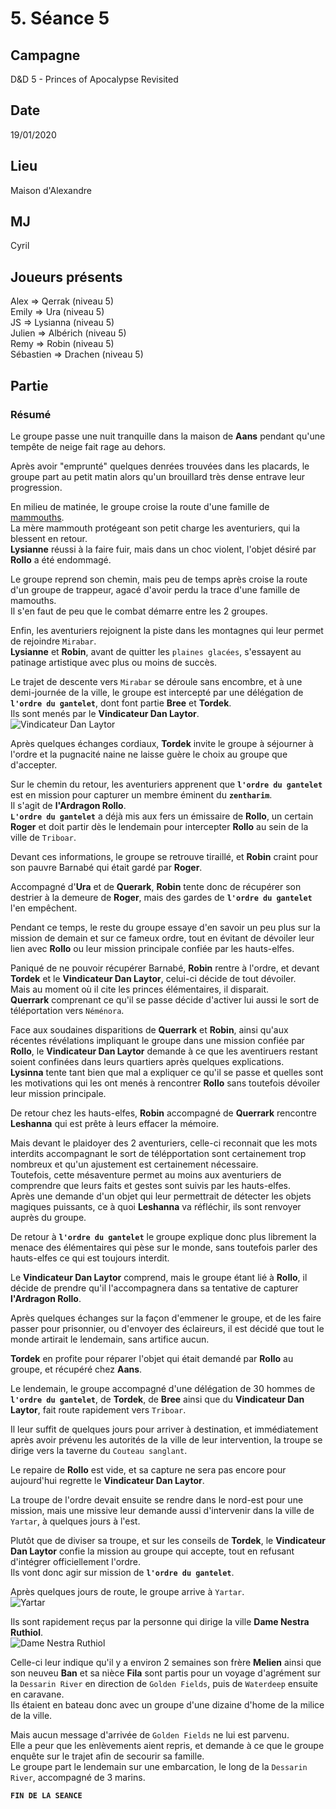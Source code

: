 # 5. Séance 5

## Campagne

D&D 5 - Princes of Apocalypse Revisited

## Date

19/01/2020

## Lieu

Maison d'Alexandre

## MJ

Cyril

## Joueurs présents

Alex => Qerrak (niveau 5)  
Emily => Ura (niveau 5)  
JS => Lysianna (niveau 5)  
Julien => Albérich (niveau 5)  
Remy => Robin (niveau 5)  
Sébastien => Drachen (niveau 5)

## Partie

### Résumé

Le groupe passe une nuit tranquille dans la maison de **Aans** pendant qu'une tempête de neige fait rage au dehors.

Après avoir "emprunté" quelques denrées trouvées dans les placards, le groupe part au petit matin alors qu'un brouillard très dense entrave leur progression.

En milieu de matinée, le groupe croise la route d'une famille de [mammouths](https://www.aidedd.org/dnd/monstres.php?vf=mammouth).  
La mère mammouth protégeant son petit charge les aventuriers, qui la blessent en retour.  
**Lysianne** réussi à la faire fuir, mais dans un choc violent, l'objet désiré par **Rollo** a été endommagé.

Le groupe reprend son chemin, mais peu de temps après croise la route d'un groupe de trappeur, agacé d'avoir perdu la trace d'une famille de mamouths.  
Il s'en faut de peu que le combat démarre entre les 2 groupes.

Enfin, les aventuriers rejoignent la piste dans les montagnes qui leur permet de rejoindre `Mirabar`.  
**Lysianne** et **Robin**, avant de quitter les `plaines glacées`, s'essayent au patinage artistique avec plus ou moins de succès.

Le trajet de descente vers `Mirabar` se déroule sans encombre, et à une demi-journée de la ville, le groupe est intercepté par une délégation de **`l'ordre du gantelet`**, dont font partie **Bree** et **Tordek**.  
Ils sont menés par le **Vindicateur Dan Laytor**.  
![Vindicateur Dan Laytor](./assets/images/persos/dan_laytor.png)

Après quelques échanges cordiaux, **Tordek** invite le groupe à séjourner à l'ordre et la pugnacité naine ne laisse guère le choix au groupe que d'accepter.

Sur le chemin du retour, les aventuriers apprenent que **`l'ordre du gantelet`** est en mission pour capturer un membre éminent du **`zentharim`**.  
Il s'agit de **l'Ardragon Rollo**.  
**`L'ordre du gantelet`** a déjà mis aux fers un émissaire de **Rollo**, un certain **Roger** et doit partir dès le lendemain pour intercepter **Rollo** au sein de la ville de `Triboar`.

Devant ces informations, le groupe se retrouve tiraillé, et **Robin** craint pour son pauvre Barnabé qui était gardé par **Roger**.

Accompagné d'**Ura** et de **Querark**, **Robin** tente donc de récupérer son destrier à la demeure de **Roger**, mais des gardes de **`l'ordre du gantelet`** l'en empêchent.

Pendant ce temps, le reste du groupe essaye d'en savoir un peu plus sur la mission de demain et sur ce fameux ordre, tout en évitant de dévoiler leur lien avec **Rollo** ou leur mission principale confiée par les hauts-elfes.

Paniqué de ne pouvoir récupérer Barnabé, **Robin** rentre à l'ordre, et devant **Tordek** et le **Vindicateur Dan Laytor**, celui-ci décide de tout dévoiler.  
Mais au moment où il cite les princes élémentaires, il disparait.  
**Querrark** comprenant ce qu'il se passe décide d'activer lui aussi le sort de téléportation vers `Néménora`.

Face aux soudaines disparitions de **Querrark** et **Robin**, ainsi qu'aux récentes révélations impliquant le groupe dans une mission confiée par **Rollo**, le **Vindicateur Dan Laytor** demande à ce que les aventiruers restant soient confinées dans leurs quartiers après quelques explications.  
**Lysinna** tente tant bien que mal a expliquer ce qu'il se passe et quelles sont les motivations qui les ont menés à rencontrer **Rollo** sans toutefois dévoiler leur mission principale.

De retour chez les hauts-elfes, **Robin** accompagné de **Querrark** rencontre **Leshanna** qui est prête à leurs effacer la mémoire.

Mais devant le plaidoyer des 2 aventuriers, celle-ci reconnait que les mots interdits accompagnant le sort de télépportation sont certainement trop nombreux et qu'un ajustement est certainement nécessaire.  
Toutefois, cette mésaventure permet au moins aux aventuriers de comprendre que leurs faits et gestes sont suivis par les hauts-elfes.  
Après une demande d'un objet qui leur permettrait de détecter les objets magiques puissants, ce à quoi **Leshanna** va réfléchir, ils sont renvoyer auprès du groupe.

De retour à **`l'ordre du gantelet`** le groupe explique donc plus librement la menace des élémentaires qui pèse sur le monde, sans toutefois parler des hauts-elfes ce qui est toujours interdit.

Le **Vindicateur Dan Laytor** comprend, mais le groupe étant lié à **Rollo**, il décide de prendre qu'il l'accompagnera dans sa tentative de capturer **l'Ardragon Rollo**.

Après quelques échanges sur la façon d'emmener le groupe, et de les faire passer pour prisonnier, ou d'envoyer des éclaireurs, il est décidé que tout le monde artirait le lendemain, sans artifice aucun.

**Tordek** en profite pour réparer l'objet qui était demandé par **Rollo** au groupe, et récupéré chez **Aans**.

Le lendemain, le groupe accompagné d'une délégation de 30 hommes de **`l'ordre du gantelet`**, de **Tordek**, de **Bree** ainsi que du **Vindicateur Dan Laytor**, fait route rapidement vers `Triboar`.

Il leur suffit de quelques jours pour arriver à destination, et immédiatement après avoir prévenu les autorités de la ville de leur intervention, la troupe se dirige vers la taverne du `Couteau sanglant`.

Le repaire de **Rollo** est vide, et sa capture ne sera pas encore pour aujourd'hui regrette le **Vindicateur Dan Laytor**.

La troupe de l'ordre devait ensuite se rendre dans le nord-est pour une mission, mais une missive leur demande aussi d'intervenir dans la ville de `Yartar`, à quelques jours à l'est.

Plutôt que de diviser sa troupe, et sur les conseils de **Tordek**, le **Vindicateur Dan Laytor** confie la mission au groupe qui accepte, tout en refusant d'intégrer officiellement l'ordre.  
Ils vont donc agir sur mission de **`l'ordre du gantelet`**.

Après quelques jours de route, le groupe arrive à `Yartar`.  
![Yartar](./assets/images/lieu/yartar.jpg)

Ils sont rapidement reçus par la personne qui dirige la ville **Dame Nestra Ruthiol**.  
![Dame Nestra Ruthiol](./assets/images/persos/nestra_ruthiol.png)

Celle-ci leur indique qu'il y a environ 2 semaines son frère **Melien** ainsi que son neuveu **Ban** et sa nièce **Fila** sont partis pour un voyage d'agrément sur la `Dessarin River` en direction de `Golden Fields`, puis de `Waterdeep` ensuite en caravane.  
Ils étaient en bateau donc avec un groupe d'une dizaine d'home de la milice de la ville.

Mais aucun message d'arrivée de `Golden Fields` ne lui est parvenu.  
Elle a peur que les enlèvements aient repris, et demande à ce que le groupe enquête sur le trajet afin de secourir sa famille.  
Le groupe part le lendemain sur une embarcation, le long de la `Dessarin River`, accompagné de 3 marins.

**`FIN DE LA SEANCE`**
